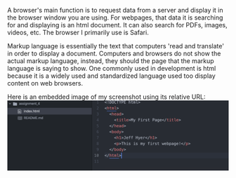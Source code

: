 A browser's main function is to request data from a server and display it in the browser window you are using. For webpages, that data it is searching for and displaying is an html document. It can also search for PDFs, images, videos, etc. The browser I primarily use is Safari.

Markup language is essentially the text that computers 'read and translate' in order to display a document. Computers and browsers do not show the actual markup language, instead, they should the page that the markup language is saying to show. One commonly used in development is html because it is a widely used and standardized language used too display content on web browsers. 

Here is an embedded image of my screenshot using its relative URL:
![Image of screenshot](./images/screenshot.png)
